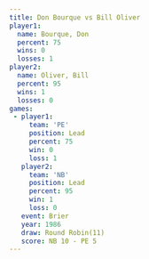 ```yaml
---
title: Don Bourque vs Bill Oliver
player1:            
  name: Bourque, Don
  percent: 75       
  wins: 0           
  losses: 1         
player2:            
  name: Oliver, Bill
  percent: 95       
  wins: 1           
  losses: 0         
games:
 - player1:        
     team: 'PE'    
     position: Lead
     percent: 75   
     win: 0        
     loss: 1       
   player2:        
     team: 'NB'    
     position: Lead
     percent: 95   
     win: 1        
     loss: 0       
   event: Brier         
   year: 1986           
   draw: Round Robin(11)
   score: NB 10 - PE 5  
---
```

